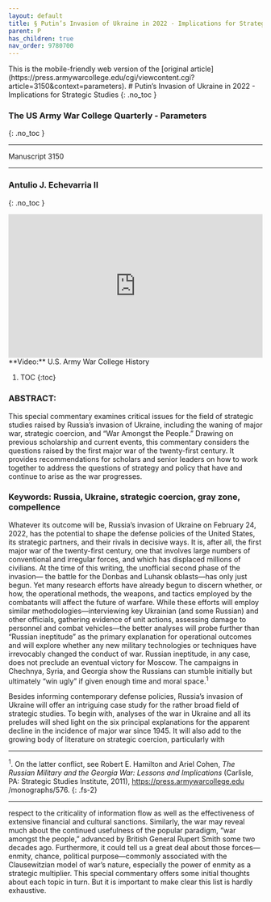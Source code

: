 ```yaml
---
layout: default
title: § Putin’s Invasion of Ukraine in 2022 - Implications for Strategic Studies   
parent: P
has_children: true
nav_order: 9780700
---
```

<style>
.dont-break-out {
  /* These are technically the same, but use both */
  overflow-wrap: break-word;
  word-wrap: break-word;

     -ms-word-break: break-all;
  /* This is the dangerous one in WebKit, as it breaks things wherever */
  word-break: break-all;
  /* Instead use this non-standard one: */
  word-break: break-word;
}

.youtube-container {
    position: relative;
    width: 100%;
    height: 0;
    padding-bottom: 56.25%;
}
.youtube-video {
    position: absolute;
    top: 0;
    left: 0;
    width: 100%;
    height: 100%;
}

</style>

<div class="dont-break-out" markdown="1">
This is the mobile-friendly web version of the [original article](https://press.armywarcollege.edu/cgi/viewcontent.cgi?article=3150&context=parameters).
# Putin’s Invasion of Ukraine in 2022 - Implications for Strategic Studies  
{: .no_toc }

### The US Army War College Quarterly - Parameters 
{: .no_toc }

***

Manuscript 3150

***

### Antulio J. Echevarria II 
{: .no_toc }

<div class="youtube-container">
<iframe width="100%" src="https://www.youtube.com/embed/WPjIqCzLMp8" title="YouTube video player" frameborder="0" allow="accelerometer; autoplay; clipboard-write; encrypted-media; gyroscope; picture-in-picture" allowfullscreen class="youtube-video"></iframe>
</div>
**Video:** U.S. Army War College History 

1. TOC
{:toc}

### ABSTRACT: 
This special commentary examines critical issues for the field of strategic studies raised by Russia’s invasion of Ukraine, including the waning of major war, strategic coercion, and “War Amongst the People.” Drawing on previous scholarship and current events, this commentary considers the questions raised by the first major war of the twenty-first century. It provides recommendations for scholars and senior leaders on how to work together to address the questions of strategy and policy that have and continue to arise as the war progresses.

### Keywords: Russia, Ukraine, strategic coercion, gray zone, compellence

Whatever its outcome will be, Russia’s invasion of Ukraine on February 24, 2022, has the potential to shape the defense policies of the United States, its strategic partners, and their rivals in decisive ways. It is, after all, the first major war of the twenty-first century, one that involves large numbers of conventional and irregular forces, and which has displaced millions of civilians. At the time of this writing, the unofficial second phase of the invasion— the battle for the Donbas and Luhansk oblasts—has only just begun. Yet many research efforts have already begun to discern whether, or how, the operational methods, the weapons, and tactics employed by the combatants will affect the future of warfare. While these efforts will employ similar methodologies—interviewing key Ukrainian (and some Russian) and other officials, gathering evidence of unit actions, assessing damage to personnel and combat vehicles—the better analyses will probe further than “Russian ineptitude” as the primary explanation for operational outcomes and will explore whether any new military technologies or techniques have irrevocably changed the conduct of war. Russian ineptitude, in any case, does not preclude an eventual victory for Moscow. The campaigns in Chechnya, Syria, and Georgia show the Russians can stumble initially but ultimately “win ugly” if given enough time and moral space.<sup>1</sup>

Besides informing contemporary defense policies, Russia’s invasion of Ukraine will offer an intriguing case study for the rather broad field of strategic studies. To begin with, analyses of the war in Ukraine and all its preludes will shed light on the six principal explanations for the apparent decline in the incidence of major war since 1945. It will also add to the growing body of literature on strategic coercion, particularly with

***
<sup>1</sup>. On the latter conflict, see Robert E. Hamilton and Ariel Cohen, *The Russian Military and the Georgia War: Lessons and Implications* (Carlisle, PA: Strategic Studies Institute, 2011), https://press.armywarcollege.edu /monographs/576.
{: .fs-2}
***

respect to the criticality of information flow as well as the effectiveness of extensive financial and cultural sanctions. Similarly, the war may reveal much about the continued usefulness of the popular paradigm, “war amongst the people,” advanced by British General Rupert Smith some two decades ago. Furthermore, it could tell us a great deal about those forces—enmity, chance, political purpose—commonly associated with the Clausewitzian model of war’s nature, especially the power of enmity as a strategic multiplier. This special commentary offers some initial thoughts about each topic in turn. But it is important to make clear this list is hardly exhaustive.

</div>
